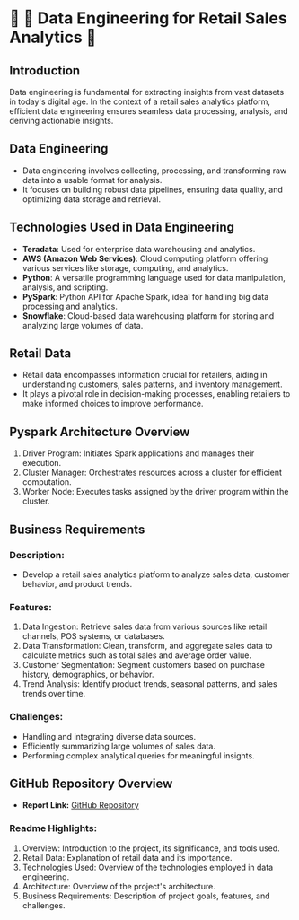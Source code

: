 # 🚀 📃 Data Engineering for Retail Sales Analytics 🔨

## Introduction
Data engineering is fundamental for extracting insights from vast datasets in today's digital age. In the context of a retail sales analytics platform, efficient data engineering ensures seamless data processing, analysis, and deriving actionable insights.

## Data Engineering
- Data engineering involves collecting, processing, and transforming raw data into a usable format for analysis.
- It focuses on building robust data pipelines, ensuring data quality, and optimizing data storage and retrieval.

## Technologies Used in Data Engineering
- **Teradata**: Used for enterprise data warehousing and analytics.
- **AWS (Amazon Web Services)**: Cloud computing platform offering various services like storage, computing, and analytics.
- **Python**: A versatile programming language used for data manipulation, analysis, and scripting.
- **PySpark**: Python API for Apache Spark, ideal for handling big data processing and analytics.
- **Snowflake**: Cloud-based data warehousing platform for storing and analyzing large volumes of data.

## Retail Data
- Retail data encompasses information crucial for retailers, aiding in understanding customers, sales patterns, and inventory management.
- It plays a pivotal role in decision-making processes, enabling retailers to make informed choices to improve performance.

## Pyspark Architecture Overview
1. Driver Program: Initiates Spark applications and manages their execution.
2. Cluster Manager: Orchestrates resources across a cluster for efficient computation.
3. Worker Node: Executes tasks assigned by the driver program within the cluster.

## Business Requirements
### Description:
- Develop a retail sales analytics platform to analyze sales data, customer behavior, and product trends.
### Features:
1. Data Ingestion: Retrieve sales data from various sources like retail channels, POS systems, or databases.
2. Data Transformation: Clean, transform, and aggregate sales data to calculate metrics such as total sales and average order value.
3. Customer Segmentation: Segment customers based on purchase history, demographics, or behavior.
4. Trend Analysis: Identify product trends, seasonal patterns, and sales trends over time.
### Challenges:
- Handling and integrating diverse data sources.
- Efficiently summarizing large volumes of sales data.
- Performing complex analytical queries for meaningful insights.

## GitHub Repository Overview
- **Report Link:** [GitHub Repository]([link_to_your_github_repository](https://github.com/mikan-senpai/sales-analysis/blob/master/sales_analysis_documentation.pdf))
### Readme Highlights:
1. Overview: Introduction to the project, its significance, and tools used.
2. Retail Data: Explanation of retail data and its importance.
3. Technologies Used: Overview of the technologies employed in data engineering.
4. Architecture: Overview of the project's architecture.
5. Business Requirements: Description of project goals, features, and challenges.

